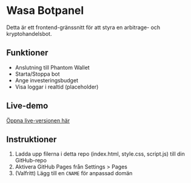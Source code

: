 # Wasa Botpanel

Detta är ett frontend-gränssnitt för att styra en arbitrage- och kryptohandelsbot.

## Funktioner

- Anslutning till Phantom Wallet
- Starta/Stoppa bot
- Ange investeringsbudget
- Visa loggar i realtid (placeholder)

## Live-demo

[Öppna live-versionen här](https://oneproductivemonkey.github.io/wasa-botpanel/)

## Instruktioner

1. Ladda upp filerna i detta repo (index.html, style.css, script.js) till din GitHub-repo
2. Aktivera GitHub Pages från Settings > Pages
3. (Valfritt) Lägg till en `CNAME` för anpassad domän

